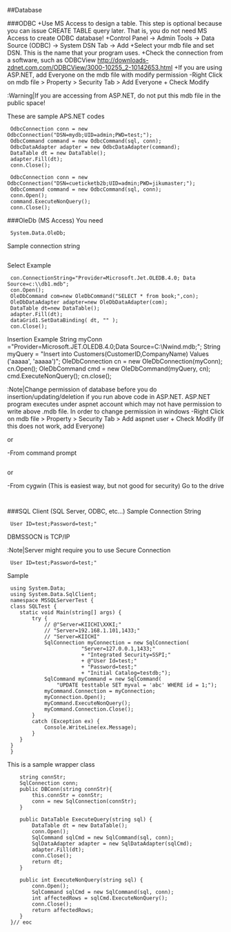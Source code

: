 
##Database

###ODBC
+Use MS Access to design a table. This step is optional because you can issue CREATE TABLE query later. That is, you do not need MS Access to create ODBC database!
+Control Panel -> Admin Tools -> Data Source (ODBC) -> System DSN Tab -> Add
+Select your mdb file and set DSN. This is the name that your program uses. 
+Check the connection from a software, such as ODBCView
http://downloads-zdnet.com.com/ODBCView/3000-10255_2-10142653.html
+If you are using ASP.NET, add Everyone on the mdb file with modify permission
-Right Click on mdb file > Property > Security Tab > Add Everyone + Check Modify 



:Warning|If you are accessing from ASP.NET, do not put this mdb file in the public space!

These are sample APS.NET codes
```aspx-cs
 OdbcConnection conn = new OdbcConnection("DSN=mydb;UID=admin;PWD=test;");
 OdbcCommand command = new OdbcCommand(sql, conn);
 OdbcDataAdapter adapter = new OdbcDataAdapter(command);
 DataTable dt = new DataTable();
 adapter.Fill(dt);
 conn.Close();
 ```
```aspx-cs
 OdbcConnection conn = new OdbcConnection("DSN=cueticketb2b;UID=admin;PWD=jikumaster;");
 OdbcCommand command = new OdbcCommand(sql, conn);
 conn.Open();
 command.ExecuteNonQuery();
 conn.Close();
 ```



###OleDb (MS Access)
You need
```aspx-cs
 System.Data.OleDb;
 ```
Sample connection string
```aspx-cs
 ```
Select Example
```aspx-cs
 con.ConnectionString="Provider=Microsoft.Jet.OLEDB.4.0; Data Source=c:\\db1.mdb";
 con.Open();
 OleDbCommand com=new OleDbCommand("SELECT * from book;",con);
 OleDbDataAdapter adapter=new OleDbDataAdapter(com);
 DataTable dt=new DataTable();
 adapter.Fill(dt);
 dataGrid1.SetDataBinding( dt, "" ); 
 con.Close();
 ```
Insertion Example
    String myConn  ="Provider=Microsoft.JET.OLEDB.4.0;Data Source=C:\\Nwind.mdb;";
    String myQuery  = "Insert into Customers(CustomerID,CompanyName) Values ('aaaaa', 'aaaaa')";
    OleDbConnection cn = new OleDbConnection(myConn);
    cn.Open();
    OleDbCommand cmd = new OleDbCommand(myQuery, cn);
    cmd.ExecuteNonQuery();
    cn.close();


:Note|Change permission of database before you do insertion/updating/deletion if you run above code in ASP.NET. ASP.NET program executes under aspnet account which may not have permission to write above .mdb file. In order to change permission in windows
-Right Click on mdb file > Property > Security Tab > Add aspnet user + Check Modify
(If this does not work, add Everyone)

or

-From command prompt
```aspx-cs
 ```
or

-From cygwin (This is easiest way, but not good for security)
Go to the drive
```aspx-cs
 ```
```aspx-cs
 ```
###SQL Client (SQL Server, ODBC, etc...)
Sample Connection String
```aspx-cs
 User ID=test;Password=test;" 
 ```
DBMSSOCN is TCP/IP

:Note|Server might require you to use Secure Connection 

```aspx-cs
 User ID=test;Password=test;" 
 ```


Sample
```aspx-cs
 using System.Data;
 using System.Data.SqlClient;
 namespace MSSQLServerTest {
 class SQLTest {
 	static void Main(string[] args) {
 		try {
 			// @"Server=KIICHI\XXKI;"
 			// "Server=192.168.1.101,1433;"
 			// "Server=KIICHI"
 			SqlConnection myConnection = new SqlConnection(
 						"Server=127.0.0.1,1433;"
 						+ "Integrated Security=SSPI;"
 						+ @"User Id=test;"
 						+ "Password=test;"
 						+ "Initial Catalog=testdb;");
 			SqlCommand myCommand = new SqlCommand(
 				"UPDATE testtable SET myval = 'abc' WHERE id = 1;");
 			myCommand.Connection = myConnection;
 			myConnection.Open();
 			myCommand.ExecuteNonQuery();
 			myCommand.Connection.Close();
 		} 
 		catch (Exception ex) {
 			Console.WriteLine(ex.Message);
 		}
 	}
 }
 }
 ```
This is a sample wrapper class
```aspx-cs
 	string connStr;
 	SqlConnection conn;
 	public DBConn(string connStr){
 		this.connStr = connStr;
 		conn = new SqlConnection(connStr);
 	}
 
 	public DataTable ExecuteQuery(string sql) {
 		DataTable dt = new DataTable();
 		conn.Open();
 		SqlCommand sqlCmd = new SqlCommand(sql, conn);
 		SqlDataAdapter adapter = new SqlDataAdapter(sqlCmd);
 		adapter.Fill(dt);
 		conn.Close();
 		return dt;
 	}
 
 	public int ExecuteNonQuery(string sql) {
 		conn.Open();
 		SqlCommand sqlCmd = new SqlCommand(sql, conn);
 		int affectedRows = sqlCmd.ExecuteNonQuery();
 		conn.Close();
 		return affectedRows;
 	}
 }// eoc
 ```






